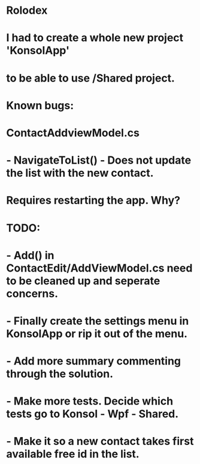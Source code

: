 # Rolodex
#
# I had to create a whole new project 'KonsolApp' 
# to be able to use /Shared project. 
#
# Known bugs:
# ContactAddviewModel.cs
# - NavigateToList() - Does not update the list with the new contact. 
#                      Requires restarting the app. Why?
#
# TODO:
# - Add() in ContactEdit/AddViewModel.cs need to be cleaned up and seperate concerns.
# - Finally create the settings menu in KonsolApp or rip it out of the menu. 
# - Add more summary commenting through the solution. 
# - Make more tests. Decide which tests go to Konsol - Wpf - Shared. 
# - Make it so a new contact takes first available free id in the list.